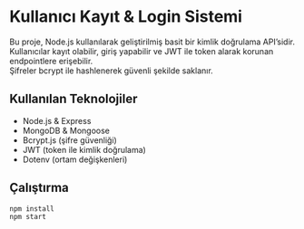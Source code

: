 # Kullanıcı Kayıt & Login Sistemi

Bu proje, Node.js kullanılarak geliştirilmiş basit bir kimlik doğrulama API’sidir.  
Kullanıcılar kayıt olabilir, giriş yapabilir ve JWT ile token alarak korunan endpointlere erişebilir.  
Şifreler bcrypt ile hashlenerek güvenli şekilde saklanır.

## Kullanılan Teknolojiler
- Node.js & Express
- MongoDB & Mongoose
- Bcrypt.js (şifre güvenliği)
- JWT (token ile kimlik doğrulama)
- Dotenv (ortam değişkenleri)

## Çalıştırma
```bash
npm install
npm start
